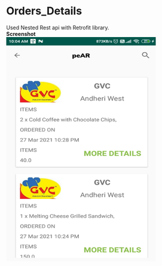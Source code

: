 # Orders_Details
Used Nested Rest api with Retrofit library.<br>
<b>Screenshot</b><br>
<img src="images/ss1.jpeg" height="600" width="400">
